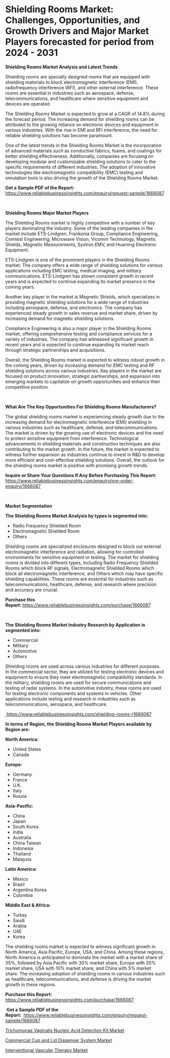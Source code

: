 <p><h1>Shielding Rooms Market: Challenges, Opportunities, and Growth Drivers and Major Market Players forecasted for period from 2024 - 2031</h1></p><p><strong>Shielding Rooms Market Analysis and Latest Trends</strong></p>
<p><p>Shielding rooms are specially designed rooms that are equipped with shielding materials to block electromagnetic interference (EMI), radiofrequency interference (RFI), and other external interference. These rooms are essential in industries such as aerospace, defense, telecommunications, and healthcare where sensitive equipment and devices are operated.</p><p>The Shielding Rooms Market is expected to grow at a CAGR of 14.8% during the forecast period. The increasing demand for shielding rooms can be attributed to the growing reliance on electronic devices and equipment in various industries. With the rise in EMI and RFI interference, the need for reliable shielding solutions has become paramount.</p><p>One of the latest trends in the Shielding Rooms Market is the incorporation of advanced materials such as conductive fabrics, foams, and coatings for better shielding effectiveness. Additionally, companies are focusing on developing modular and customizable shielding solutions to cater to the specific requirements of different industries. The adoption of innovative technologies like electromagnetic compatibility (EMC) testing and simulation tools is also driving the growth of the Shielding Rooms Market.</p></p>
<p><strong>Get a Sample PDF of the Report:&nbsp;</strong> <a href="https://www.reliablebusinessinsights.com/enquiry/request-sample/1666087">https://www.reliablebusinessinsights.com/enquiry/request-sample/1666087</a></p>
<p>&nbsp;</p>
<p><strong>Shielding Rooms Major Market Players</strong></p>
<p><p>The Shielding Rooms market is highly competitive with a number of key players dominating the industry. Some of the leading companies in the market include ETS-Lindgren, Frankonia Group, Compliance Engineering, Comtest Engineering, Microwave Vision, Vicomm Technology, Magnetic Shields, Magnetic Measurements, Systron EMV, and Huaming Electronic Equipment.</p><p>ETS-Lindgren is one of the prominent players in the Shielding Rooms market. The company offers a wide range of shielding solutions for various applications including EMC testing, medical imaging, and military communications. ETS-Lindgren has shown consistent growth in recent years and is expected to continue expanding its market presence in the coming years.</p><p>Another key player in the market is Magnetic Shields, which specializes in providing magnetic shielding solutions for a wide range of industries including aerospace, defense, and electronics. The company has experienced steady growth in sales revenue and market share, driven by increasing demand for magnetic shielding solutions.</p><p>Compliance Engineering is also a major player in the Shielding Rooms market, offering comprehensive testing and compliance services for a variety of industries. The company has witnessed significant growth in recent years and is expected to continue expanding its market reach through strategic partnerships and acquisitions.</p><p>Overall, the Shielding Rooms market is expected to witness robust growth in the coming years, driven by increasing demand for EMC testing and RF shielding solutions across various industries. Key players in the market are focused on product innovation, strategic partnerships, and expansion into emerging markets to capitalize on growth opportunities and enhance their competitive position.</p></p>
<p>&nbsp;</p>
<p><strong>What Are The Key Opportunities For Shielding Rooms Manufacturers?</strong></p>
<p><p>The global shielding rooms market is experiencing steady growth due to the increasing demand for electromagnetic interference (EMI) shielding in various industries such as healthcare, defense, and telecommunications. The market is driven by the growing use of electronic devices and the need to protect sensitive equipment from interference. Technological advancements in shielding materials and construction techniques are also contributing to the market growth. In the future, the market is expected to witness further expansion as industries continue to invest in R&D to develop more efficient and cost-effective shielding solutions. Overall, the outlook for the shielding rooms market is positive with promising growth trends.</p></p>
<p><strong>Inquire or Share Your Questions If Any Before Purchasing This Report:</strong> <a href="https://www.reliablebusinessinsights.com/enquiry/pre-order-enquiry/1666087">https://www.reliablebusinessinsights.com/enquiry/pre-order-enquiry/1666087</a></p>
<p>&nbsp;</p>
<p><strong>Market Segmentation</strong></p>
<p><strong>The Shielding Rooms Market Analysis by types is segmented into:</strong></p>
<p><ul><li>Radio Frequency Shielded Room</li><li>Electromagnetic Shielded Room</li><li>Others</li></ul></p>
<p><p>Shielding rooms are specialized enclosures designed to block out external electromagnetic interference and radiation, allowing for controlled environments for sensitive equipment or testing. The market for shielding rooms is divided into different types, including Radio Frequency Shielded Rooms which block RF signals, Electromagnetic Shielded Rooms which block all electromagnetic interference, and Others which may have specific shielding capabilities. These rooms are essential for industries such as telecommunications, healthcare, defense, and research where precision and accuracy are crucial.</p></p>
<p><strong>Purchase this Report:&nbsp;</strong><a href="https://www.reliablebusinessinsights.com/purchase/1666087">https://www.reliablebusinessinsights.com/purchase/1666087</a></p>
<p>&nbsp;</p>
<p><strong>The Shielding Rooms Market Industry Research by Application is segmented into:</strong></p>
<p><ul><li>Commercial</li><li>Military</li><li>Automotive</li><li>Others</li></ul></p>
<p><p>Shielding rooms are used across various industries for different purposes. In the commercial sector, they are utilized for testing electronic devices and equipment to ensure they meet electromagnetic compatibility standards. In the military, shielding rooms are used for secure communications and testing of radar systems. In the automotive industry, these rooms are used for testing electronic components and systems in vehicles. Other applications include testing and research in industries such as telecommunications, aerospace, and healthcare.</p></p>
<p><a href="https://www.reliablebusinessinsights.com/shielding-rooms-r1666087">&nbsp;https://www.reliablebusinessinsights.com/shielding-rooms-r1666087</a></p>
<p><strong>In terms of Region, the Shielding Rooms Market Players available by Region are:</strong></p>
<p>
    <p> <strong> North America: </strong>
        <ul>
            <li>United States</li>
            <li>Canada</li>
        </ul>
        </p> 
    <p> <strong> Europe: </strong>
        <ul>
            <li>Germany</li>
            <li>France</li>
            <li>U.K.</li>
            <li>Italy</li>
            <li>Russia</li>
        </ul>
        </p> 
    <p> <strong> Asia-Pacific: </strong>
        <ul>
            <li>China</li>
            <li>Japan</li>
            <li>South Korea</li>
            <li>India</li>
            <li>Australia</li>
            <li>China Taiwan</li>
            <li>Indonesia</li>
            <li>Thailand</li>
            <li>Malaysia</li>
        </ul>
        </p> 
    <p> <strong> Latin America: </strong>
        <ul>
            <li>Mexico</li>
            <li>Brazil</li>
            <li>Argentina Korea</li>
            <li>Colombia</li>
        </ul>
        </p> 
    <p> <strong> Middle East & Africa: </strong>
        <ul>
            <li>Turkey</li>
            <li>Saudi</li>
            <li>Arabia</li>
            <li>UAE</li>
            <li>Korea</li>
        </ul>
    </p>
    </p>
<p><p>The shielding rooms market is expected to witness significant growth in North America, Asia Pacific, Europe, USA, and China. Among these regions, North America is anticipated to dominate the market with a market share of 35%, followed by Asia Pacific with 30% market share, Europe with 20% market share, USA with 10% market share, and China with 5% market share. The increasing adoption of shielding rooms in various industries such as healthcare, telecommunications, and defense is driving the market growth in these regions.</p></p>
<p><strong>Purchase this Report: </strong><a href="https://www.reliablebusinessinsights.com/purchase/1666087">https://www.reliablebusinessinsights.com/purchase/1666087</a></p>
<p>&nbsp;<strong>Get a Sample PDF of the Report:&nbsp;&nbsp;</strong><a href="https://www.reliablebusinessinsights.com/enquiry/request-sample/1666087">https://www.reliablebusinessinsights.com/enquiry/request-sample/1666087</a></p>
<p><strong></strong></p>
<p><p><a href="https://github.com/elizabethdagraca/Market-Research-Report-List-4/blob/main/trichomonas-vaginalis-nucleic-acid-detection-kit-market.md">Trichomonas Vaginalis Nucleic Acid Detection Kit Market</a></p><p><a href="https://www.linkedin.com/pulse/global-commercial-cup-lid-dispenser-system-market-product-kaxae?trackingId=2mPL6egN6aFRsTpBUFca6A%3D%3D">Commercial Cup and Lid Dispenser System Market</a></p><p><a href="https://github.com/santosh758595/Market-Research-Report-List-5/blob/main/interventional-vascular-therapy-market.md">Interventional Vascular Therapy Market</a></p></p>
